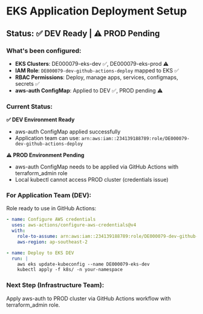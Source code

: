# EKS Application Deployment Setup

## Status: ✅ DEV Ready | ⚠️ PROD Pending

### What's been configured:
- **EKS Clusters**: DE000079-eks-dev ✅, DE000079-eks-prod ⚠️
- **IAM Role**: `DE000079-dev-github-actions-deploy` mapped to EKS ✅
- **RBAC Permissions**: Deploy, manage apps, services, configmaps, secrets ✅
- **aws-auth ConfigMap**: Applied to DEV ✅, PROD pending ⚠️

### Current Status:
**✅ DEV Environment Ready**
- aws-auth ConfigMap applied successfully
- Application team can use: `arn:aws:iam::234139188789:role/DE000079-dev-github-actions-deploy`

**⚠️ PROD Environment Pending**  
- aws-auth ConfigMap needs to be applied via GitHub Actions with terraform_admin role
- Local kubectl cannot access PROD cluster (credentials issue)

### For Application Team (DEV):
Role ready to use in GitHub Actions:
```yaml
- name: Configure AWS credentials  
  uses: aws-actions/configure-aws-credentials@v4
  with:
    role-to-assume: arn:aws:iam::234139188789:role/DE000079-dev-github-actions-deploy
    aws-region: ap-southeast-2

- name: Deploy to EKS DEV
  run: |
    aws eks update-kubeconfig --name DE000079-eks-dev
    kubectl apply -f k8s/ -n your-namespace
```

### Next Step (Infrastructure Team):
Apply aws-auth to PROD cluster via GitHub Actions workflow with terraform_admin role.
